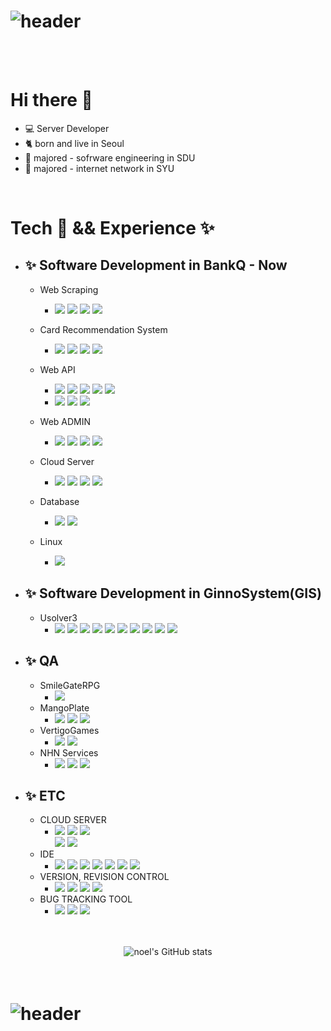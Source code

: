 # ![header](https://capsule-render.vercel.app/api?type=Waving&color=auto&height=200&section=header&text=KIMJUNGYIN&fontSize=40)

<br>
<br>

# Hi there 👋
- 💻 Server Developer
- 🐈 born and live in Seoul
- 🐾 majored - sofrware engineering in SDU
- 🐾 majored - internet network in SYU

<!-- 
[![Gmail Badge](https://img.shields.io/badge/Gmail-d14836?style=flat-square&logo=Gmail&logoColor=white&link=mailto:noelcool0101@gmail.com)](mailto:noelcool0101@gmail.com)  -->

<br>


# Tech 🌿 && Experience ✨

* ## ✨ Software Development in BankQ - Now
  * Web Scraping
    * <img src="https://img.shields.io/badge/Python-3766AB?style=flat-square&logo=Python&logoColor=white"/> <img src="https://img.shields.io/badge/selenium-43B02A?style=flat-square&logo=selenium&logoColor=white"/> <img src="https://img.shields.io/badge/requests-3776AB?style=flat-square&logo=requests&logoColor=white"/> <img src="https://img.shields.io/badge/BeautifulSoup-3776AB?style=flat-square&logo=BeautifulSoup&logoColor=white"/>
  * Card Recommendation System
    * <img src="https://img.shields.io/badge/Python-3766AB?style=flat-square&logo=Python&logoColor=white"/> <img src="https://img.shields.io/badge/Flask-000000?style=flat-square&logo=Flask&logoColor=white"/> <img src="https://img.shields.io/badge/SQLAlchemy-000000?style=flat-square&logo=SQLAlchemy&logoColor=white"/>  <img src="https://img.shields.io/badge/MySQL-4479A1?style=flat-square&logo=MySQL&logoColor=white"/>
  * Web API
    * <img src="https://img.shields.io/badge/Java-007396?style=flat-square&logo=Java&logoColor=white"/> <img src="https://img.shields.io/badge/Spring Boot-6DB33F?style=flat-square&logo=Spring Boot&logoColor=white"/> <img src="https://img.shields.io/badge/JPA-000000?style=flat-square&logo=JPA&logoColor=white"/> <img src="https://img.shields.io/badge/MyBatis-2C2255?style=flat-square&logo=MyBatis&logoColor=white"/> <img src="https://img.shields.io/badge/MariaD-003545?style=flat-square&logo=MariaDB&logoColor=white"/>
    * <img src="https://img.shields.io/badge/Python-3766AB?style=flat-square&logo=Python&logoColor=white"/> <img src="https://img.shields.io/badge/Sanic-000000?style=flat-square&logo=Sanic&logoColor=white"/> <img src="https://img.shields.io/badge/PyMySQL-{COLOR}?style=flat-square&logo=PyMySQL&logoColor=white"/>
  * Web ADMIN
    * <img src="https://img.shields.io/badge/Java-007396?style=flat-square&logo=Java&logoColor=white"/> <img src="https://img.shields.io/badge/Spring Boot-6DB33F?style=flat-square&logo=Spring Boot&logoColor=white"/> <img src="https://img.shields.io/badge/JPA-000000?style=flat-square&logo=JPA&logoColor=white"/> <img src="https://img.shields.io/badge/Thymeleaf-000000?style=flat-square&logo=Thymeleaf&logoColor=white"/> 

  * Cloud Server
    * <img src="https://img.shields.io/badge/NaverNCloud-03C75A?style=flat-square&logo=Naver&logoColor=white"/> <img src="https://img.shields.io/badge/NaverFinCloud-F37626?style=flat-square&logo=Naver&logoColor=white"/> <img src="https://img.shields.io/badge/Amazon AWS-232F3E?style=flat-square&logo=Amazon AWS&logoColor=white"/> <img src="https://img.shields.io/badge/DidimCloud-232F3E?style=flat-square&logo=DidimCloud&logoColor=white">
  * Database
    *   <img src="https://img.shields.io/badge/MariaD-003545?style=flat-square&logo=MariaDB&logoColor=white"/> <img src="https://img.shields.io/badge/MySQL-4479A1?style=flat-square&logo=MySQL&logoColor=white"/>
  * Linux
    * <img src="https://img.shields.io/badge/CentOS-262577?style=flat-square&logo=CentOS&logoColor=white"/>


* ## ✨ Software Development in GinnoSystem(GIS)
  * Usolver3
    * <img src="https://img.shields.io/badge/Java-007396?style=flat-square&logo=Java&logoColor=white"/> <img src="https://img.shields.io/badge/Spring-6DB33F?style=flat-square&logo=Spring&logoColor=white"/> <img src="https://img.shields.io/badge/Oracle-F80000?style=flat-square&logo=Oracle&logoColor=white"/> <img src="https://img.shields.io/badge/MySQL-4479A1?style=flat-square&logo=MySQL&logoColor=white"/> <img src="https://img.shields.io/badge/MariaD-003545?style=flat-square&logo=MariaDB&logoColor=white"/> <img src="https://img.shields.io/badge/Tibero-F96F29?style=flat-square&logo=Tibero&logoColor=white"/> <img src="https://img.shields.io/badge/Altibase-1B6AC6?style=flat-square&logo=Altibase&logoColor=white"/> <img src="https://img.shields.io/badge/JavaScript-F7DF1E?style=flat-square&logo=JavaScript&logoColor=white"/> <img src="https://img.shields.io/badge/CSS3-1572B6?style=flat-square&logo=CSS3&logoColor=white"/> <img src="https://img.shields.io/badge/HTML5-E34F26?style=flat-square&logo=HTML5&logoColor=white"/>


* ## ✨ QA
  * SmileGateRPG
    * <img src="https://img.shields.io/badge/LostArk-000000?style=flat-square&logo=LoskArk&logoColor=white"/>
  * MangoPlate
    * <img src="https://img.shields.io/badge/MangoPlate Web-000000?style=flat-square&logo=MangoPlateWeb&logoColor=white"/> <img src="https://img.shields.io/badge/MangoPlate Android-000000?style=flat-square&logo=MangoPlateAndroid&logoColor=white"/> <img src="https://img.shields.io/badge/MangoPlate iOS-000000?style=flat-square&logo=MangoPlateiOS&logoColor=white"/>
  * VertigoGames
    * <img src="https://img.shields.io/badge/BlackShot-000000?style=flat-square&logo=BlackShot&logoColor=white"/> <img src="https://img.shields.io/badge/War of Zombie-000000?style=flat-square&logo=War of Zombie&logoColor=white"/>
  * NHN Services
    * <img src="https://img.shields.io/badge/WolfTeam-000000?style=flat-square&logo=WolfTeam&logoColor=white"/> <img src="https://img.shields.io/badge/Atlantica-000000?style=flat-square&logo=Atlantica&logoColor=white"/> <img src="https://img.shields.io/badge/PC Rooom Management System-000000?style=flat-square&logo=PC Rooom Management System&logoColor=white"/>

- ## ✨ ETC
  - CLOUD SERVER
    - <img src="https://img.shields.io/badge/Amazon AWS-232F3E?style=flat-square&logo=Amazon AWS&logoColor=white"/></a>
    <img src="https://img.shields.io/badge/Google Cloud-4285F4?style=flat-square&logo=Google Cloud&logoColor=white"/></a>
    <img src="https://img.shields.io/badge/NaverNCloud-03C75A?style=flat-square&logo=Naver&logoColor=white"/></a><br>
    <img src="https://img.shields.io/badge/NaverFinCloud-F37626?style=flat-square&logo=Naver&logoColor=white"/></a>
    <img src="https://img.shields.io/badge/OracleCloud-F80000?style=flat-square&logo=Oracle&logoColor=white"/></a>
  - IDE
    - <img src="https://img.shields.io/badge/IntelliJ IDEA-000000?style=flat-square&logo=IntelliJ IDEA&logoColor=white"/> <img src="https://img.shields.io/badge/PyCharm-000000?style=flat-square&logo=PyCharm&logoColor=white"/> <img src="https://img.shields.io/badge/Eclipse IDE-2C2255?style=flat-square&logo=Eclipse IDE&logoColor=white"/> <img src="https://img.shields.io/badge/Visual Studio Code-007ACC?style=flat-square&logo=Visual Studio Code&logoColor=white"/> <img src="https://img.shields.io/badge/Apache NetBeans IDE-1B6AC6?style=flat-square&logo=Apache NetBeans IDE&logoColor=white"/> <img src="https://img.shields.io/badge/Jupyter Notebook-F37626?style=flat-square&logo=Jupyter&logoColor=white"/> <img src="https://img.shields.io/badge/Notepad%2B%2B-90E59A?style=flat-square&logo=Notepad%2B%2B&logoColor=white"/>
  - VERSION, REVISION CONTROL
    - <img src="https://img.shields.io/badge/Git-F05032?style=flat-square&logo=Git&logoColor=white"/> <img src="https://img.shields.io/badge/SVN-000000?style=flat-square&logo=SVN&logoColor=white"/> <img src="https://img.shields.io/badge/GitHub-181717?style=flat-square&logo=GitHub&logoColor=white"/> <img src="https://img.shields.io/badge/Tortoise SVN-000000?style=flat-square&logo=Tortoise SVN&logoColor=white"/>
  - BUG TRACKING TOOL
    - <img src="https://img.shields.io/badge/Jira-0052CC?style=flat-square&logo=Jira&logoColor=white"/> <img src="https://img.shields.io/badge/Mantis-00A672?style=flat-square&logo=Mantis&logoColor=white"/> <img src="https://img.shields.io/badge/Redmine-DC382D?style=flat-square&logo=Redmine&logoColor=white"/>

<br>
<br>

<div class="stats">
<img src="https://github-readme-stats.vercel.app/api?username=noelcool&show_icons=true&theme=graywhite" alt="noel's GitHub stats">
</div>
<br>
<br>

# ![header](https://capsule-render.vercel.app/api?type=Waving&color=auto&height=200&section=footer&text=Bye&fontSize=40)



<style type='text/css'>
  .stats {
    display: flex;
    justify-content: center;
  }
</style>